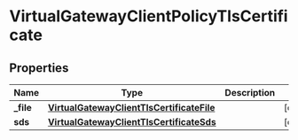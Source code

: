 

# VirtualGatewayClientPolicyTlsCertificate


## Properties

| Name | Type | Description | Notes |
|------------ | ------------- | ------------- | -------------|
|**_file** | [**VirtualGatewayClientTlsCertificateFile**](VirtualGatewayClientTlsCertificateFile.md) |  |  [optional] |
|**sds** | [**VirtualGatewayClientTlsCertificateSds**](VirtualGatewayClientTlsCertificateSds.md) |  |  [optional] |



